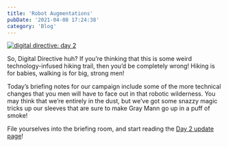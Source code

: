 ```yaml
---
title: 'Robot Augmentations'
pubDate: '2021-04-08 17:24:38'
category: 'Blog'
---
```


<a class="no-anim-underline" href='/digitaldirective/augmentations' target='_blank'><img alt="digital directive: day 2" src="/images/blogposts/97/dd2.jpg?=v1"/></a></br>

<p>So, Digital Directive huh? If you’re thinking that this is some weird technology-infused hiking trail, then you’d be completely wrong! Hiking is for babies, walking is for big, strong men!</p>

<p>Today’s briefing notes for our campaign include some of the more technical changes that you men will have to face out in that robotic wilderness. You may think that we’re entirely in the dust, but we’ve got some snazzy magic tricks up our sleeves that are sure to make Gray Mann go up in a puff of smoke!</p>

<p>File yourselves into the briefing room, and start reading the <a href='/digitaldirective/augmentations' target='_blank'>Day 2 update page</a>!</p>
